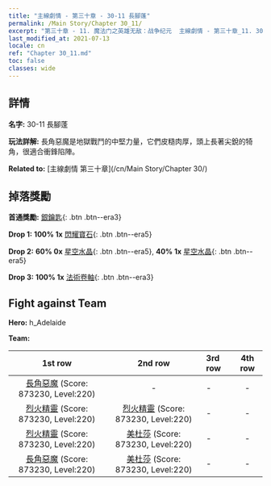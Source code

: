 ```yaml
---
title: "主線劇情 - 第三十章 - 30-11 長腳蓬"
permalink: /Main Story/Chapter 30_11/
excerpt: "第三十章 - 11. 魔法门之英雄无敌：战争纪元  主線劇情 - 第三十章_11. 30-11 長腳蓬"
last_modified_at: 2021-07-13
locale: cn
ref: "Chapter 30_11.md"
toc: false
classes: wide
---
```


## 詳情

 **名字:** 30-11 長腳蓬

 **玩法詳解:** 長角惡魔是地獄戰鬥的中堅力量，它們皮糙肉厚，頭上長著尖銳的犄角，很適合衝鋒陷陣。

 **Related to:** [主線劇情 第三十章](/cn/Main Story/Chapter 30/)

## 掉落獎勵

 **首通獎勵:** [銀鑰匙](/cn/Items/con_693/){: .btn .btn--era3}

 **Drop 1:** **100% 1x** [閃耀寶石](/cn/Items/mat_100/){: .btn .btn--era5}

 **Drop 2:** **60% 0x** [星空水晶](/cn/Items/mat_94/){: .btn .btn--era5}, **40% 1x** [星空水晶](/cn/Items/mat_94/){: .btn .btn--era5}

 **Drop 3:** **100% 1x** [法術卷軸](/cn/Items/con_694/){: .btn .btn--era3}


## Fight against Team
 **Hero:** h_Adelaide

 **Team:**


  | 1st row | 2nd row | 3rd row | 4th row |
  |:----:|:----:|:----|:----:|
  | [長角惡魔](/cn/units/Demon/) (Score: 873230, Level:220)  | - | - | - |
  | [烈火精靈](/cn/units/Efreeti/) (Score: 873230, Level:220)  | [烈火精靈](/cn/units/Efreeti/) (Score: 873230, Level:220)  | - | - |
  | [烈火精靈](/cn/units/Efreeti/) (Score: 873230, Level:220)  | [美杜莎](/cn/units/Medusa/) (Score: 873230, Level:220)  | - | - |
  | [長角惡魔](/cn/units/Demon/) (Score: 873230, Level:220)  | [美杜莎](/cn/units/Medusa/) (Score: 873230, Level:220)  | - | - |


